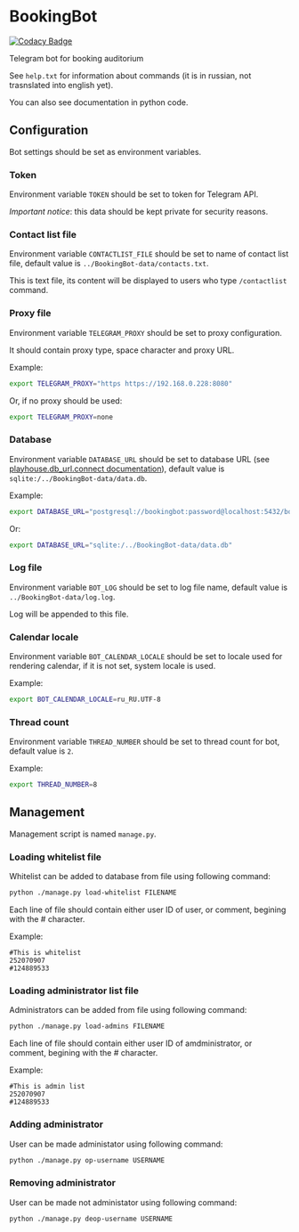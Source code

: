 # BookingBot

[![Codacy Badge](https://api.codacy.com/project/badge/Grade/1b958e1c7a664b6a93270dc8c1f7534b)](https://app.codacy.com/app/ArtUshak/BookingBot?utm_source=github.com&utm_medium=referral&utm_content=ArtUshak/BookingBot&utm_campaign=Badge_Grade_Dashboard)

Telegram bot for booking auditorium

See `help.txt` for information about commands (it is in russian, not trasnslated into english yet).

You can also see documentation in python code.

## Configuration

Bot settings should be set as environment variables.

### Token

Environment variable `TOKEN` should be set to token for Telegram API.

*Important notice*: this data should be kept private for security reasons.

### Contact list file

Environment variable `CONTACTLIST_FILE` should be set to name of contact list file, default value is `../BookingBot-data/contacts.txt`.

This is text file, its content will be displayed to users who type `/contactlist` command.

### Proxy file

Environment variable `TELEGRAM_PROXY` should be set to proxy configuration.

It should contain proxy type, space character and proxy URL.

Example:

```sh
export TELEGRAM_PROXY="https https://192.168.0.228:8080"
```

Or, if no proxy should be used:

```sh
export TELEGRAM_PROXY=none
```

### Database

Environment variable `DATABASE_URL` should be set to database URL (see [playhouse.db_url.connect documentation](http://docs.peewee-orm.com/en/latest/peewee/playhouse.html#connect)), default value is `sqlite:/../BookingBot-data/data.db`.

Example:

```sh
export DATABASE_URL="postgresql://bookingbot:password@localhost:5432/bookingbot"
```

Or:

```sh
export DATABASE_URL="sqlite:/../BookingBot-data/data.db"
```

### Log file

Environment variable `BOT_LOG` should be set to log file name, default value is `../BookingBot-data/log.log`.

Log will be appended to this file.

### Calendar locale

Environment variable `BOT_CALENDAR_LOCALE` should be set to locale used for rendering calendar, if it is not set, system locale is used.

Example:

```sh
export BOT_CALENDAR_LOCALE=ru_RU.UTF-8
```

### Thread count

Environment variable `THREAD_NUMBER` should be set to thread count for bot, default value is `2`.

Example:

```sh
export THREAD_NUMBER=8
```

## Management

Management script is named `manage.py`.

### Loading whitelist file

Whitelist can be added to database from file using following command:

```sh
python ./manage.py load-whitelist FILENAME
```

Each line of file should contain either user ID of user, or comment, begining with the # character.

Example:

```text
#This is whitelist
252070907
#124889533
```

### Loading administrator list file

Administrators can be added from file using following command:

```sh
python ./manage.py load-admins FILENAME
```

Each line of file should contain either user ID of amdministrator, or comment, begining with the # character.

Example:

```text
#This is admin list
252070907
#124889533
```

### Adding administrator

User can be made administator using following command:

```sh
python ./manage.py op-username USERNAME
```

### Removing administrator

User can be made not administator using following command:

```sh
python ./manage.py deop-username USERNAME
```

